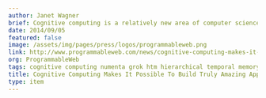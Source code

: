 ```yaml
---
author: Janet Wagner
brief: Cognitive computing is a relatively new area of computer science that has been growing fairly rapidly in recent years. While artificial intelligence, a field of study that has been around since
date: 2014/09/05
featured: false
image: /assets/img/pages/press/logos/programmableweb.png
link: http://www.programmableweb.com/news/cognitive-computing-makes-it-possible-to-build-truly-amazing-apps/analysis/2014/09/05
org: ProgrammableWeb
tags: cognitive computing numenta grok htm hierarchical temporal memory
title: Cognitive Computing Makes It Possible To Build Truly Amazing Apps
type: item
---
```

